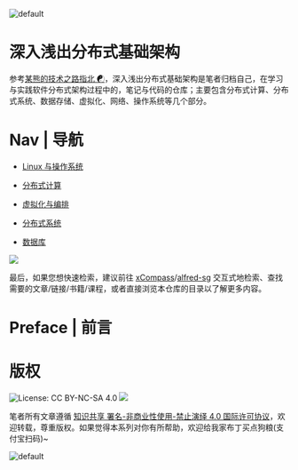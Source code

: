 ![default](https://user-images.githubusercontent.com/5803001/45228847-daf52d00-b2f6-11e8-9367-a48c196da018.png)

# 深入浅出分布式基础架构

参考[某熊的技术之路指北 ☯](https://github.com/wx-chevalier/Developer-Zero-To-Mastery)，深入浅出分布式基础架构是笔者归档自己，在学习与实践软件分布式架构过程中的，笔记与代码的仓库；主要包含分布式计算、分布式系统、数据存储、虚拟化、网络、操作系统等几个部分。

# Nav | 导航

- [Linux 与操作系统](./Linux%20与操作系统)

- [分布式计算](./分布式计算)

- [虚拟化与编排](./虚拟化与编排)

- [分布式系统](./分布式系统)

- [数据库](./数据库)

![](https://i.postimg.cc/qMnqyZ3y/image.png)

最后，如果您想快速检索，建议前往 [xCompass](https://wx-chevalier.github.io/home/#/search)/[alfred-sg](https://github.com/wx-chevalier/Soogle/tree/master/alfred-sg) 交互式地检索、查找需要的文章/链接/书籍/课程，或者直接浏览本仓库的目录以了解更多内容。

# Preface | 前言

# 版权

![License: CC BY-NC-SA 4.0](https://img.shields.io/badge/License-CC%20BY--NC--SA%204.0-lightgrey.svg) ![](https://parg.co/bDm)

笔者所有文章遵循 [知识共享 署名-非商业性使用-禁止演绎 4.0 国际许可协议](https://creativecommons.org/licenses/by-nc-nd/4.0/deed.zh)，欢迎转载，尊重版权。如果觉得本系列对你有所帮助，欢迎给我家布丁买点狗粮(支付宝扫码)~

![default](https://i.postimg.cc/y1QXgJ6f/image.png)

